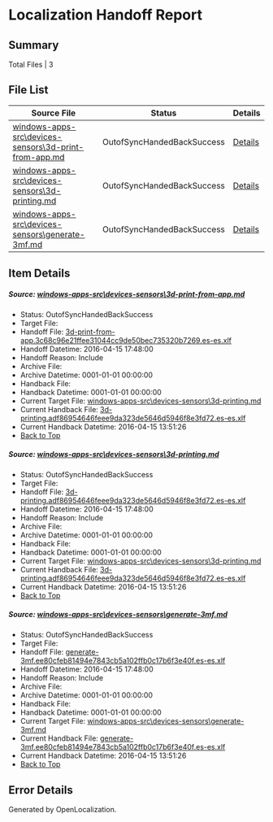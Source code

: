 # <a name='report-top'></a> Localization Handoff Report

## Summary
 Total Files | 3

## File List
 Source File | Status | Details 
 ----------- | ------ | ------- 
 [windows-apps-src\devices-sensors\3d-print-from-app.md](https://github.com/Microsoft/windows-apps/blob/8775750f75f8b6f7d72e0d03b30081d245af2879/windows-apps-src/devices-sensors/3d-print-from-app.md) | OutofSyncHandedBackSuccess | [Details](#e68a9c681974152bc0d4dfa58e824f80e77dc51f1957)
 [windows-apps-src\devices-sensors\3d-printing.md](https://github.com/Microsoft/windows-apps/blob/8775750f75f8b6f7d72e0d03b30081d245af2879/windows-apps-src/devices-sensors/3d-printing.md) | OutofSyncHandedBackSuccess | [Details](#a56adc5c7bc3f2d5ec4976e4e5394ff26ea983dc1958)
 [windows-apps-src\devices-sensors\generate-3mf.md](https://github.com/Microsoft/windows-apps/blob/8775750f75f8b6f7d72e0d03b30081d245af2879/windows-apps-src/devices-sensors/generate-3mf.md) | OutofSyncHandedBackSuccess | [Details](#99b00c855cc723dfca0aa8c4a70e31379bca88381995)

## Item Details
##### <a name='e68a9c681974152bc0d4dfa58e824f80e77dc51f1957'></a> Source: [windows-apps-src\devices-sensors\3d-print-from-app.md](https://github.com/Microsoft/windows-apps/blob/8775750f75f8b6f7d72e0d03b30081d245af2879/windows-apps-src/devices-sensors/3d-print-from-app.md)
* Status: OutofSyncHandedBackSuccess
* Target File: 
* Handoff File: [3d-print-from-app.3c68c96e21ffee31044cc9de50bec735320b7269.es-es.xlf](https://github.com/Microsoft/WDG.handoff/blob/f49609b63bdcbf5ed48100dfc6336167c7cfebf0/ol-handoff/Microsoft/windows-apps.es-es/master/3d-print-from-app.3c68c96e21ffee31044cc9de50bec735320b7269.es-es.xlf)
* Handoff Datetime: 2016-04-15 17:48:00
* Handoff Reason: Include
* Archive File: 
* Archive Datetime: 0001-01-01 00:00:00
* Handback File: 
* Handback Datetime: 0001-01-01 00:00:00
* Current Target File: [windows-apps-src\devices-sensors\3d-printing.md](https://github.com/Microsoft/windows-apps.es-es/blob/2fc4e3dd77794ecd0126027e25d1bd8f0b53f10f/windows-apps-src/devices-sensors/3d-printing.md)
* Current Handback File: [3d-printing.adf86954646feee9da323de5646d5946f8e3fd72.es-es.xlf](https://github.com/Microsoft/WDG.handback/blob/85886dfea9b9dfc1a03c6b2f970443bc94a0f2b1/ol-handback/Microsoft/windows-apps.es-es/master/3d-printing.adf86954646feee9da323de5646d5946f8e3fd72.es-es.xlf)
* Current Handback Datetime: 2016-04-15 13:51:26
* [Back to Top](#report-top)

##### <a name='a56adc5c7bc3f2d5ec4976e4e5394ff26ea983dc1958'></a> Source: [windows-apps-src\devices-sensors\3d-printing.md](https://github.com/Microsoft/windows-apps/blob/8775750f75f8b6f7d72e0d03b30081d245af2879/windows-apps-src/devices-sensors/3d-printing.md)
* Status: OutofSyncHandedBackSuccess
* Target File: 
* Handoff File: [3d-printing.adf86954646feee9da323de5646d5946f8e3fd72.es-es.xlf](https://github.com/Microsoft/WDG.handoff/blob/f49609b63bdcbf5ed48100dfc6336167c7cfebf0/ol-handoff/Microsoft/windows-apps.es-es/master/3d-printing.adf86954646feee9da323de5646d5946f8e3fd72.es-es.xlf)
* Handoff Datetime: 2016-04-15 17:48:00
* Handoff Reason: Include
* Archive File: 
* Archive Datetime: 0001-01-01 00:00:00
* Handback File: 
* Handback Datetime: 0001-01-01 00:00:00
* Current Target File: [windows-apps-src\devices-sensors\3d-printing.md](https://github.com/Microsoft/windows-apps.es-es/blob/2fc4e3dd77794ecd0126027e25d1bd8f0b53f10f/windows-apps-src/devices-sensors/3d-printing.md)
* Current Handback File: [3d-printing.adf86954646feee9da323de5646d5946f8e3fd72.es-es.xlf](https://github.com/Microsoft/WDG.handback/blob/85886dfea9b9dfc1a03c6b2f970443bc94a0f2b1/ol-handback/Microsoft/windows-apps.es-es/master/3d-printing.adf86954646feee9da323de5646d5946f8e3fd72.es-es.xlf)
* Current Handback Datetime: 2016-04-15 13:51:26
* [Back to Top](#report-top)

##### <a name='99b00c855cc723dfca0aa8c4a70e31379bca88381995'></a> Source: [windows-apps-src\devices-sensors\generate-3mf.md](https://github.com/Microsoft/windows-apps/blob/8775750f75f8b6f7d72e0d03b30081d245af2879/windows-apps-src/devices-sensors/generate-3mf.md)
* Status: OutofSyncHandedBackSuccess
* Target File: 
* Handoff File: [generate-3mf.ee80cfeb81494e7843cb5a102ffb0c17b6f3e40f.es-es.xlf](https://github.com/Microsoft/WDG.handoff/blob/f49609b63bdcbf5ed48100dfc6336167c7cfebf0/ol-handoff/Microsoft/windows-apps.es-es/master/generate-3mf.ee80cfeb81494e7843cb5a102ffb0c17b6f3e40f.es-es.xlf)
* Handoff Datetime: 2016-04-15 17:48:00
* Handoff Reason: Include
* Archive File: 
* Archive Datetime: 0001-01-01 00:00:00
* Handback File: 
* Handback Datetime: 0001-01-01 00:00:00
* Current Target File: [windows-apps-src\devices-sensors\generate-3mf.md](https://github.com/Microsoft/windows-apps.es-es/blob/2fc4e3dd77794ecd0126027e25d1bd8f0b53f10f/windows-apps-src/devices-sensors/generate-3mf.md)
* Current Handback File: [generate-3mf.ee80cfeb81494e7843cb5a102ffb0c17b6f3e40f.es-es.xlf](https://github.com/Microsoft/WDG.handback/blob/85886dfea9b9dfc1a03c6b2f970443bc94a0f2b1/ol-handback/Microsoft/windows-apps.es-es/master/generate-3mf.ee80cfeb81494e7843cb5a102ffb0c17b6f3e40f.es-es.xlf)
* Current Handback Datetime: 2016-04-15 13:51:26
* [Back to Top](#report-top)


## Error Details

Generated by OpenLocalization.
